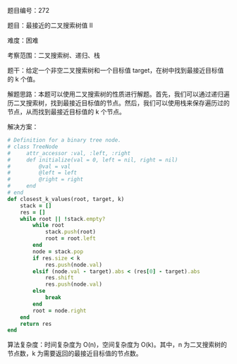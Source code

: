 题目编号：272

题目：最接近的二叉搜索树值 II

难度：困难

考察范围：二叉搜索树、递归、栈

题干：给定一个非空二叉搜索树和一个目标值 target，在树中找到最接近目标值的 k 个值。

解题思路：本题可以使用二叉搜索树的性质进行解题。首先，我们可以通过递归遍历二叉搜索树，找到最接近目标值的节点。然后，我们可以使用栈来保存遍历过的节点，从而找到最接近目标值的 k 个节点。

解决方案：

```ruby
# Definition for a binary tree node.
# class TreeNode
#     attr_accessor :val, :left, :right
#     def initialize(val = 0, left = nil, right = nil)
#         @val = val
#         @left = left
#         @right = right
#     end
# end
def closest_k_values(root, target, k)
    stack = []
    res = []
    while root || !stack.empty?
        while root
            stack.push(root)
            root = root.left
        end
        node = stack.pop
        if res.size < k
            res.push(node.val)
        elsif (node.val - target).abs < (res[0] - target).abs
            res.shift
            res.push(node.val)
        else
            break
        end
        root = node.right
    end
    return res
end
```

算法复杂度：时间复杂度为 O(n)，空间复杂度为 O(k)。其中，n 为二叉搜索树的节点数，k 为需要返回的最接近目标值的节点数。